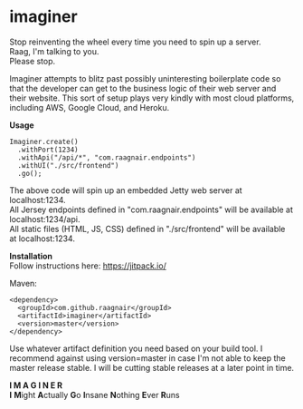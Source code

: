# imaginer
Stop reinventing the wheel every time you need to spin up a server.   
Raag, I'm talking to you.    
Please stop.   

Imaginer attempts to blitz past possibly uninteresting boilerplate code so that the developer can get to the business logic of their web server and their website. This sort of setup plays very kindly with most cloud platforms, including AWS, Google Cloud, and Heroku. 

**Usage**   
```
Imaginer.create()
  .withPort(1234)
  .withApi("/api/*", "com.raagnair.endpoints")
  .withUI("./src/frontend")
  .go();
```

The above code will spin up an embedded Jetty web server at localhost:1234.   
All Jersey endpoints defined in "com.raagnair.endpoints" will be available at localhost:1234/api.   
All static files (HTML, JS, CSS) defined in "./src/frontend" will be available at localhost:1234.   

**Installation**  
Follow instructions here: https://jitpack.io/

Maven:   
```
<dependency>
  <groupId>com.github.raagnair</groupId>
  <artifactId>imaginer</artifactId>
  <version>master</version>
</dependency>
```

Use whatever artifact definition you need based on your build tool. I recommend against using version=master in case I'm not able to keep the master release stable. I will be cutting stable releases at a later point in time.    

**I M A G I N E R**   
**I** **M**ight **A**ctually **G**o **I**nsane **N**othing **E**ver **R**uns
